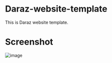 # Daraz-website-template
This is Daraz website template.

# Screenshot

![image](https://github.com/Searchlink123/Daraz-website-template/assets/168647034/3dc466f3-e75d-44ff-b1de-d7e294a23daf)


